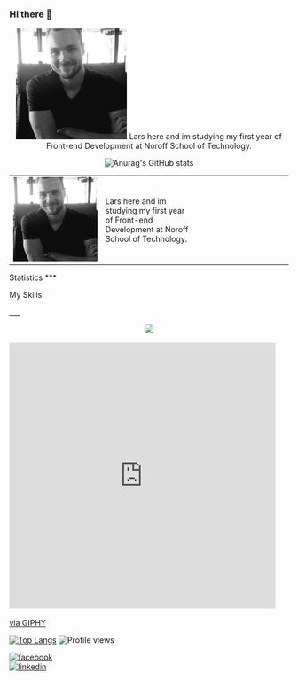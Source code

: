 ### Hi there 👋
<div display="inline-block" align=center>
<img
  src="https://github.com/larssandell/LarsSandell/blob/main/lars.jpg"
  alt="picture of me"
  title=""
  style="display: inline-block; margin: 0 auto; width: 200px">
Lars here and im studying my first year of Front-end Development at Noroff School of Technology. 
  
![Anurag's GitHub stats](https://github-readme-stats.vercel.app/api?username=larssandell&show_icons=true&theme=dark)
</div>

<table>
<tr>
<td valign="top" width="33%">
<img src="https://github.com/larssandell/LarsSandell/blob/main/lars.jpg" width="200" />
</td>
<td width="34%">
<p>Lars here and im studying my first year of Front-end Development at Noroff School of Technology.</p>
</td>
<td valign="top" width="33%">
  <div>
    <br>
    <img src="https://github.com/larssandell/LarsSandell/blob/main/LS-logo-whiteV2.png" width="100">
    <br>
  </div>
</td>
</tr>
</table>
Statistics
***





<p>My Skills:</p>
___
<p align="center">
  <a href="https://skillicons.dev">
    <img src="https://skillicons.dev/icons?i=js,html,css,figma,github,ai,ps,netlify,vscode" />
  </a>
</p>

<iframe src="https://giphy.com/embed/hqU2KkjW5bE2v2Z7Q2" width="480" height="480" frameBorder="0" class="giphy-embed" allowFullScreen></iframe><p><a href="https://giphy.com/gifs/code-creating-rockd-hqU2KkjW5bE2v2Z7Q2">via GIPHY</a></p>


[![Top Langs](https://github-readme-stats.vercel.app/api/top-langs/?username=larssandell)](https://github.com/anuraghazra/github-readme-stats)
![Profile views](https://gpvc.arturio.dev/larssandell)  

[<img src='https://cdn.jsdelivr.net/npm/simple-icons@3.0.1/icons/facebook.svg' alt='facebook' height='40' color='white'>](https://www.facebook.com/BingoPingo)  
[<img src='https://cdn.jsdelivr.net/npm/simple-icons@3.0.1/icons/linkedin.svg' alt='linkedin' height='40'>](https://www.linkedin.com/in/lars-sandell/) 


